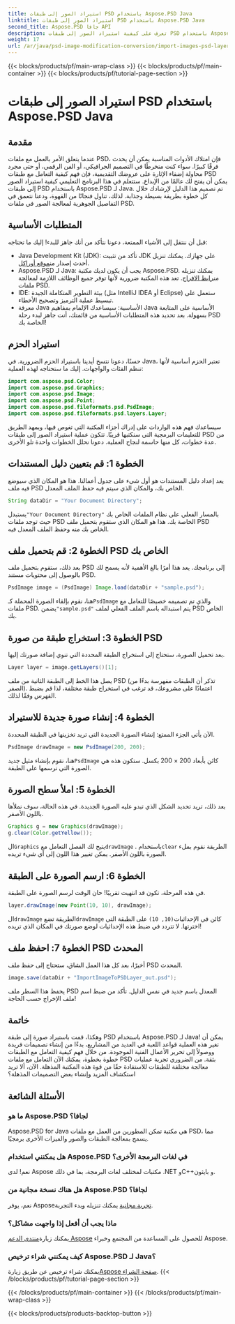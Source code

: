 ```yaml
---
title: استيراد الصور إلى طبقات PSD باستخدام Aspose.PSD Java
linktitle: استيراد الصور إلى طبقات PSD باستخدام Aspose.PSD Java
second_title: Aspose.PSD جافا API
description: تعرف على كيفية استيراد الصور إلى طبقات PSD باستخدام Aspose.PSD لـ Java باستخدام هذا الدليل الشامل خطوة بخطوة.
weight: 17
url: /ar/java/psd-image-modification-conversion/import-images-psd-layers/
---
```


{{< blocks/products/pf/main-wrap-class >}}
{{< blocks/products/pf/main-container >}}
{{< blocks/products/pf/tutorial-page-section >}}

# استيراد الصور إلى طبقات PSD باستخدام Aspose.PSD Java

## مقدمة
عندما يتعلق الأمر بالعمل مع ملفات PSD، فإن امتلاك الأدوات المناسبة يمكن أن يحدث فرقًا كبيرًا. سواء كنت منخرطًا في التصميم الجرافيكي، أو الفن الرقمي، أو حتى مجرد محاولة إضفاء الإثارة على عروضك التقديمية، فإن فهم كيفية التعامل مع طبقات PSD يمكن أن يفتح لك عالمًا من الإبداع. ستتعلم في هذا البرنامج التعليمي كيفية استيراد الصور إلى طبقات PSD باستخدام Aspose.PSD لـ Java. تم تصميم هذا الدليل لإرشادك خلال كل خطوة بطريقة بسيطة وجذابة. لذلك، تناول فنجانًا من القهوة، ودعنا نتعمق في التفاصيل الجوهرية لمعالجة الصور في ملفات PSD.
## المتطلبات الأساسية
قبل أن ننتقل إلى الأشياء الممتعة، دعونا نتأكد من أنك جاهز للبدء! إليك ما تحتاجه:
-  Java Development Kit (JDK): تأكد من تثبيت JDK على جهازك. يمكنك تنزيل أحدث إصدار من[موقع أوراكل](https://www.oracle.com/java/technologies/javase-jdk11-downloads.html).
-  Aspose.PSD لـ Java: يجب أن يكون لديك مكتبة Aspose.PSD. يمكنك تنزيله من[رابط الافراج](https://releases.aspose.com/psd/java/). تعد هذه المكتبة ضرورية لأنها توفر جميع الوظائف اللازمة لمعالجة ملفات PSD.
- IDE: بيئة التطوير المتكاملة الجيدة (مثل IntelliJ IDEA أو Eclipse) ستعمل على تبسيط عملية الترميز وتصحيح الأخطاء.
- معرفة Java الأساسية: سيساعدك الإلمام بمفاهيم Java الأساسية على المتابعة بسهولة.
بعد تحديد هذه المتطلبات الأساسية من قائمتك، أنت جاهز لبدء رحلة PSD الخاصة بك!
## استيراد الحزم
حسنًا، دعونا نتسخ أيدينا باستيراد الحزم الضرورية. في Java، تعتبر الحزم أساسية لأنها تنظم الفئات والواجهات. إليك ما ستحتاجه لهذه العملية:
```java
import com.aspose.psd.Color;
import com.aspose.psd.Graphics;
import com.aspose.psd.Image;
import com.aspose.psd.Point;
import com.aspose.psd.fileformats.psd.PsdImage;
import com.aspose.psd.fileformats.psd.layers.Layer;
```
سيساعدك فهم هذه الواردات على إدراك أجزاء المكتبة التي تغوص فيها، ويمهد الطريق للتعليمات البرمجية التي سنكتبها قريبًا.
تتكون عملية استيراد الصور إلى طبقات PSD من عدة خطوات، كل منها حاسمة لنجاح العملية. دعونا نحلل الخطوات واحدة تلو الأخرى.
## الخطوة 1: قم بتعيين دليل المستندات
يعد إعداد دليل المستندات هو أول شيء على جدول أعمالنا. هذا هو المكان الذي سيوضع فيه ملف PSD الخاص بك، والمكان الذي سيتم فيه حفظ الملف المعدل.
```java
String dataDir = "Your Document Directory";
```
 يستبدل`"Your Document Directory"` بالمسار الفعلي على نظام الملفات الخاص بك حيث توجد ملفات PSD الخاصة بك. هذا هو المكان الذي ستقوم بتحميل ملف PSD الخاص بك منه وحفظ الملف المعدل فيه.
## الخطوة 2: قم بتحميل ملف PSD الخاص بك
بعد ذلك، ستقوم بتحميل ملف PSD إلى برنامجك. يعد هذا أمرًا بالغ الأهمية لأنه يسمح لك بالوصول إلى محتويات مستند PSD.
```java
PsdImage image = (PsdImage) Image.load(dataDir + "sample.psd");
```
 هنا، نقوم بإلقاء الصورة المحملة كـ`PsdImage` والذي تم تصميمه خصيصًا للتعامل مع ملفات PSD. يضمن`"sample.psd"` يتم استبداله باسم الملف الفعلي لملف PSD الخاص بك.
## الخطوة 3: استخراج طبقة من صورة PSD
بعد تحميل الصورة، ستحتاج إلى استخراج الطبقة المحددة التي تنوي إضافة صورتك إليها. 
```java
Layer layer = image.getLayers()[1];
```
يصل هذا الخط إلى الطبقة الثانية من ملف PSD (تذكر أن الطبقات مفهرسة بدءًا من الصفر). اعتمادًا على مشروعك، قد ترغب في استخراج طبقة مختلفة، لذا قم بضبط الفهرس وفقًا لذلك.
## الخطوة 4: إنشاء صورة جديدة للاستيراد
الآن يأتي الجزء الممتع: إنشاء الصورة الجديدة التي تريد تخزينها في الطبقة المحددة. 
```java
PsdImage drawImage = new PsdImage(200, 200);
```
 هنا، نقوم بإنشاء مثيل جديد`PsdImage` كائن بأبعاد 200 × 200 بكسل. ستكون هذه هي الصورة التي نرسمها على الطبقة.
## الخطوة 5: املأ سطح الصورة
بعد ذلك، تريد تحديد الشكل الذي تبدو عليه الصورة الجديدة. في هذه الحالة، سوف نملأها باللون الأصفر.
```java
Graphics g = new Graphics(drawImage);
g.clear(Color.getYellow());
```
 ال`Graphics` يتيح لك الفصل التعامل مع`drawImage` . باستخدام`clear` الطريقة نقوم بملء الصورة باللون الأصفر. يمكن تغيير هذا اللون إلى أي شيء تريده.
## الخطوة 6: ارسم الصورة على الطبقة
في هذه المرحلة، تكون قد انتهيت تقريبًا! حان الوقت لرسم الصورة على الطبقة.
```java
layer.drawImage(new Point(10, 10), drawImage);
```
 ال`drawImage` الطريقة تضع`drawImage` كائن في الإحداثيات`(10, 10)` على الطبقة التي اخترتها. لا تتردد في ضبط هذه الإحداثيات لوضع صورتك في المكان الذي تريده!
## الخطوة 7: احفظ ملف PSD المحدث
أخيرًا، بعد كل هذا العمل الشاق، ستحتاج إلى حفظ ملف PSD المحدث. 
```java
image.save(dataDir + "ImportImageToPSDLayer_out.psd");
```
يحفظ هذا السطر ملف PSD المعدل باسم جديد في نفس الدليل. تأكد من ضبط اسم ملف الإخراج حسب الحاجة!
## خاتمة
وهكذا، قمت باستيراد صورة إلى طبقة PSD باستخدام Aspose.PSD لـ Java! يمكن أن تغير هذه العملية قواعد اللعبة في العديد من المشاريع، بدءًا من إنشاء تصميمات فريدة ووصولاً إلى تحرير الأعمال الفنية الموجودة. من خلال فهم كيفية التعامل مع الطبقات خطوة بخطوة، يمكنك الآن التعامل مع ملفات PSD بثقة. من الضروري تجربة عمليات معالجة مختلفة للطبقات للاستفادة حقًا من قوة هذه المكتبة المذهلة. الآن، ألا تريد استكشاف المزيد وإنشاء بعض التصميمات المذهلة؟

## الأسئلة الشائعة
### ما هو Aspose.PSD لجافا؟
Aspose.PSD for Java هي مكتبة تمكن المطورين من العمل مع ملفات PSD، مما يسمح بمعالجة الطبقات والصور والميزات الأخرى برمجيًا.
### هل يمكنني استخدام Aspose.PSD في لغات البرمجة الأخرى؟
نعم! لدى Aspose مكتبات لمختلف لغات البرمجة، بما في ذلك .NET وC++و بايثون.
### هل هناك نسخة مجانية من Aspose.PSD لجافا؟
 نعم، يوفر Aspose[تجربة مجانية](https://releases.aspose.com/) يمكنك تنزيله وبدء التجربة.
### ماذا يجب أن أفعل إذا واجهت مشاكل؟
 يمكنك زيارة[منتدى الدعم Aspose](https://forum.aspose.com/c/psd/34) للحصول على المساعدة من المجتمع وخبراء Aspose.
### كيف يمكنني شراء ترخيص Aspose.PSD لـ Java؟
 يمكنك شراء ترخيص عن طريق زيارة[Aspose صفحة الشراء](https://purchase.aspose.com/buy).
{{< /blocks/products/pf/tutorial-page-section >}}

{{< /blocks/products/pf/main-container >}}
{{< /blocks/products/pf/main-wrap-class >}}

{{< blocks/products/products-backtop-button >}}
